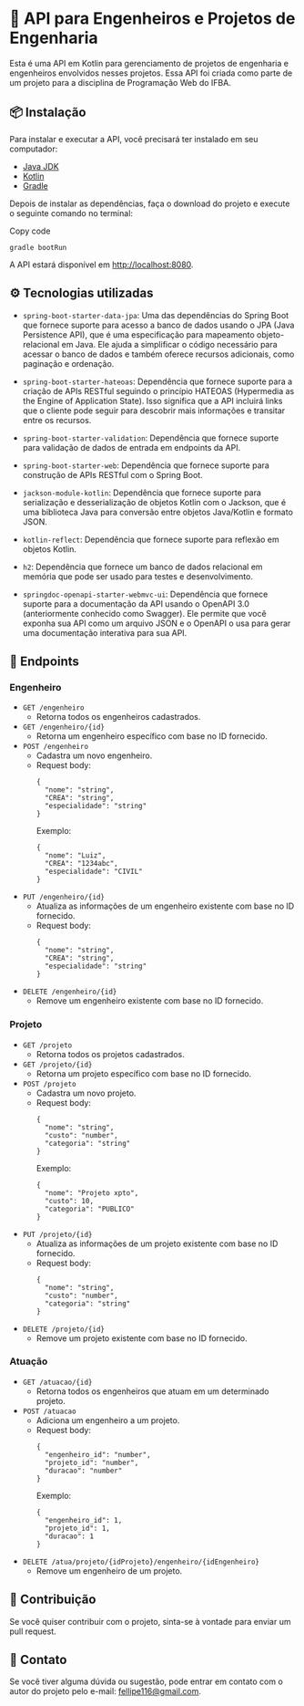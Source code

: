 
# 🚀 API para Engenheiros e Projetos de Engenharia

Esta é uma API em Kotlin para gerenciamento de projetos de engenharia e engenheiros envolvidos nesses projetos. Essa API foi criada como parte de um projeto para a disciplina de Programação Web do IFBA.

## 📦 Instalação

Para instalar e executar a API, você precisará ter instalado em seu computador:

-   [Java JDK](https://www.oracle.com/java/technologies/javase-downloads.html)
-   [Kotlin](https://kotlinlang.org/docs/getting-started.html)
-   [Gradle](https://gradle.org/install/)

Depois de instalar as dependências, faça o download do projeto e execute o seguinte comando no terminal:

Copy code

`gradle bootRun` 

A API estará disponível em [http://localhost:8080](http://localhost:8080/).

## :gear:  Tecnologias utilizadas 

- `spring-boot-starter-data-jpa`: Uma das dependências do Spring Boot que fornece suporte para acesso a banco de dados usando o JPA (Java Persistence API), que é uma especificação para mapeamento objeto-relacional em Java. Ele ajuda a simplificar o código necessário para acessar o banco de dados e também oferece recursos adicionais, como paginação e ordenação.

- `spring-boot-starter-hateoas`: Dependência que fornece suporte para a criação de APIs RESTful seguindo o princípio HATEOAS (Hypermedia as the Engine of Application State). Isso significa que a API incluirá links que o cliente pode seguir para descobrir mais informações e transitar entre os recursos.

- `spring-boot-starter-validation`: Dependência que fornece suporte para validação de dados de entrada em endpoints da API.

- `spring-boot-starter-web`: Dependência que fornece suporte para construção de APIs RESTful com o Spring Boot.

- `jackson-module-kotlin`: Dependência que fornece suporte para serialização e desserialização de objetos Kotlin com o Jackson, que é uma biblioteca Java para conversão entre objetos Java/Kotlin e formato JSON.

- `kotlin-reflect`: Dependência que fornece suporte para reflexão em objetos Kotlin.

- `h2`: Dependência que fornece um banco de dados relacional em memória que pode ser usado para testes e desenvolvimento.

- `springdoc-openapi-starter-webmvc-ui`: Dependência que fornece suporte para a documentação da API usando o OpenAPI 3.0 (anteriormente conhecido como Swagger). Ele permite que você exponha sua API como um arquivo JSON e o OpenAPI o usa para gerar uma documentação interativa para sua API.

## 🔗 Endpoints

### Engenheiro

- `GET /engenheiro` 
  - Retorna todos os engenheiros cadastrados.
- `GET /engenheiro/{id}` 
  - Retorna um engenheiro específico com base no ID fornecido.
- `POST /engenheiro` 
  - Cadastra um novo engenheiro.
  - Request body:
    ```
    {
      "nome": "string",
      "CREA": "string",
      "especialidade": "string"
    }
    ```
    Exemplo:
    ```
    {
      "nome": "Luiz",
      "CREA": "1234abc",
      "especialidade": "CIVIL"
    }
    ```
- `PUT /engenheiro/{id}` 
  - Atualiza as informações de um engenheiro existente com base no ID fornecido.
  - Request body:
    ```
    {
      "nome": "string",
      "CREA": "string",
      "especialidade": "string"
    }
    ```
- `DELETE /engenheiro/{id}` 
  - Remove um engenheiro existente com base no ID fornecido.

### Projeto

- `GET /projeto` 
  - Retorna todos os projetos cadastrados.
- `GET /projeto/{id}` 
  - Retorna um projeto específico com base no ID fornecido.
- `POST /projeto` 
  - Cadastra um novo projeto.
  - Request body:
    ```
    {
      "nome": "string",
      "custo": "number",
      "categoria": "string"
    }
    ```
    Exemplo:
    ```
    {
      "nome": "Projeto xpto",
      "custo": 10,
      "categoria": "PUBLICO"
    }
    ```
- `PUT /projeto/{id}` 
  - Atualiza as informações de um projeto existente com base no ID fornecido.
  - Request body:
    ```
    {
      "nome": "string",
      "custo": "number",
      "categoria": "string"
    }
    ```
- `DELETE /projeto/{id}` 
  - Remove um projeto existente com base no ID fornecido.

### Atuação

- `GET /atuacao/{id}` 
  - Retorna todos os engenheiros que atuam em um determinado projeto.
- `POST /atuacao` 
  - Adiciona um engenheiro a um projeto.
  - Request body:
    ```
    {
      "engenheiro_id": "number",
      "projeto_id": "number",
      "duracao": "number"
    }
    ```
    Exemplo:
    ```
    {
      "engenheiro_id": 1,
      "projeto_id": 1,
      "duracao": 1
    }
    ```
- `DELETE /atua/projeto/{idProjeto}/engenheiro/{idEngenheiro}` 
  - Remove um engenheiro de um projeto.

## 🤝 Contribuição

Se você quiser contribuir com o projeto, sinta-se à vontade para enviar um pull request.

## 📧 Contato

Se você tiver alguma dúvida ou sugestão, pode entrar em contato com o autor do projeto pelo e-mail: [fellipe116@gmail.com](mailto:fellipe116@gmail.com).
